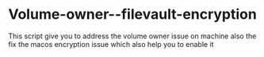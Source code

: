 # Volume-owner--filevault-encryption
This script give you to address the volume owner issue on machine also the fix the macos encryption issue which also help you to enable it
